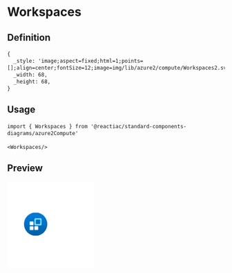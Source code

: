 # Workspaces

## Definition

```
{
  _style: 'image;aspect=fixed;html=1;points=[];align=center;fontSize=12;image=img/lib/azure2/compute/Workspaces2.svg;strokeColor=none;',
  _width: 68,
  _height: 68,
}
```

## Usage

```
import { Workspaces } from '@reactiac/standard-components-diagrams/azure2Compute'

<Workspaces/>
```

## Preview

<img src="./workspaces.png" width="200"/>
